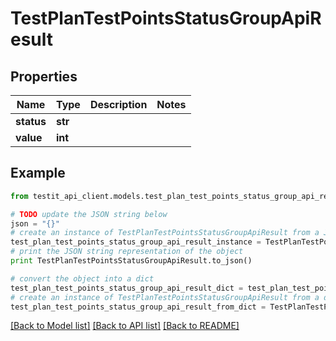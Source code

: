 # TestPlanTestPointsStatusGroupApiResult


## Properties
Name | Type | Description | Notes
------------ | ------------- | ------------- | -------------
**status** | **str** |  | 
**value** | **int** |  | 

## Example

```python
from testit_api_client.models.test_plan_test_points_status_group_api_result import TestPlanTestPointsStatusGroupApiResult

# TODO update the JSON string below
json = "{}"
# create an instance of TestPlanTestPointsStatusGroupApiResult from a JSON string
test_plan_test_points_status_group_api_result_instance = TestPlanTestPointsStatusGroupApiResult.from_json(json)
# print the JSON string representation of the object
print TestPlanTestPointsStatusGroupApiResult.to_json()

# convert the object into a dict
test_plan_test_points_status_group_api_result_dict = test_plan_test_points_status_group_api_result_instance.to_dict()
# create an instance of TestPlanTestPointsStatusGroupApiResult from a dict
test_plan_test_points_status_group_api_result_from_dict = TestPlanTestPointsStatusGroupApiResult.from_dict(test_plan_test_points_status_group_api_result_dict)
```
[[Back to Model list]](../README.md#documentation-for-models) [[Back to API list]](../README.md#documentation-for-api-endpoints) [[Back to README]](../README.md)


